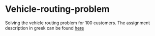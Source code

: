 # Vehicle-routing-problem
Solving the vehicle routing problem for 100 customers. The assignment description in greek can be found [here](https://github.com/stef4k/Vehicle-routing-problem/blob/main/Assignment%20Description.pdf)
